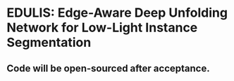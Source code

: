 # EDULIS: Edge-Aware Deep Unfolding Network for Low-Light Instance Segmentation
## Code will be open-sourced after acceptance.
